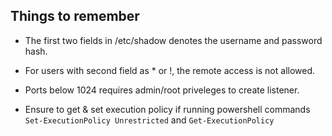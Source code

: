 ## Things to remember

* The first two fields in /etc/shadow denotes the username and password hash.

* For users with second field as * or !, the remote access is not allowed. 

* Ports below 1024 requires admin/root priveleges to create listener.

* Ensure to get & set execution policy if running powershell commands `Set-ExecutionPolicy Unrestricted` and `Get-ExecutionPolicy`